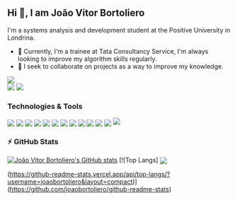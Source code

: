 
## Hi 👋, I am João Vitor Bortoliero
I'm a systems analysis and development student at the Positive University in Londrina.
- 🔭 Currently, I'm a trainee at Tata Consultancy Service, I'm always looking to improve my algorithm skills regularly.
- 🤝 I seek to collaborate on projects as a way to improve my knowledge.
  
[<img src="https://img.shields.io/badge/linkedin-%230077B5.svg?&style=for-the-badge&logo=linkedin&logoColor=white" />](https://www.linkedin.com/in/joaovitorbortoliero/)  
[<img src = "https://img.shields.io/badge/facebook-%231877F2.svg?&style=for-the-badge&logo=facebook&logoColor=white" />](https://www.facebook.com/joaovitor.bortolierosilva)
[<img src = "https://img.shields.io/badge/bortoliero.10@hotmail.com-0078D4?style=for-the-badge&logo=microsoft-outlook&logoColor=white"/>](https://www.outlook.com/bortoliero.10@hotmail.com)

### Technologies & Tools

<img align="center" src = "https://img.shields.io/badge/Expo-1B1F23?style=for-the-badge&logo=expo&logoColor=white" />
<img align="center" src = "https://img.shields.io/badge/Express.js-000000?style=for-the-badge&logo=express&logoColor=white" />
<img align="center" src = "https://img.shields.io/badge/Node.js-339933?style=for-the-badge&logo=nodedotjs&logoColor=white" />
<img align="center" src = "https://img.shields.io/badge/npm-CB3837?style=for-the-badge&logo=npm&logoColor=white" />                    
<img align="center" src = "https://img.shields.io/badge/Postman-FF6C37?style=for-the-badge&logo=Postman&logoColor=white" />
<img align="center" src = "https://img.shields.io/badge/React-20232A?style=for-the-badge&logo=react&logoColor=61DAFB" />
<img align="center" src = "https://img.shields.io/badge/MySQL-005C84?style=for-the-badge&logo=mysql&logoColor=white" />
<img align="center" src = "https://img.shields.io/badge/C%23-239120?style=for-the-badge&logo=c-sharp&logoColor=white" />
<img align="center" src = "https://img.shields.io/badge/JavaScript-323330?style=for-the-badge&logo=javascript&logoColor=F7DF1E" />
<img align="center" src = "https://img.shields.io/badge/TypeScript-007ACC?style=for-the-badge&logo=typescript&logoColor=white" />
<img align="center" src = "https://img.shields.io/badge/CSS3-1572B6?style=for-the-badge&logo=css3&logoColor=white" />
<img align="center" src = "https://img.shields.io/badge/HTML5-E34F26?style=for-the-badge&logo=html5&logoColor=white" />

<img src="{(https://img.shields.io/badge/Expo-1B1F23?style=for-the-badge&logo=expo&logoColor=white)}" />


### ⚡ GitHub Stats

[![João Vitor Bortoliero's GitHub stats](https://github-readme-stats.vercel.app/api?username=joaobortoliero&show_icons=true&theme=radical)](https://github.com/joaobortoliero/github-readme-stats)
[![Top Langs]
<a href="https://github.com/anuraghazra/convoychat">
  <img align="center" src="https://github-readme-stats.vercel.app/api/pin/?username=anuraghazra&repo=convoychat" />
</a>

(https://github-readme-stats.vercel.app/api/top-langs/?username=joaobortoliero&layout=compact)](https://github.com/joaobortoliero/github-readme-stats)

